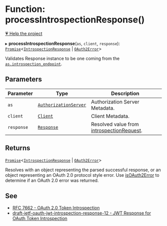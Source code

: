 # Function: processIntrospectionResponse()

[💗 Help the project](https://github.com/sponsors/panva)

▸ **processIntrospectionResponse**(`as`, `client`, `response`): [`Promise`](https://developer.mozilla.org/docs/Web/JavaScript/Reference/Global_Objects/Promise)\<[`IntrospectionResponse`](../interfaces/IntrospectionResponse.md) \| [`OAuth2Error`](../interfaces/OAuth2Error.md)\>

Validates Response instance to be one coming from the
[`as.introspection_endpoint`](../interfaces/AuthorizationServer.md#introspection_endpoint).

## Parameters

| Parameter | Type | Description |
| ------ | ------ | ------ |
| `as` | [`AuthorizationServer`](../interfaces/AuthorizationServer.md) | Authorization Server Metadata. |
| `client` | [`Client`](../interfaces/Client.md) | Client Metadata. |
| `response` | [`Response`](https://developer.mozilla.org/docs/Web/API/Response) | Resolved value from [introspectionRequest](introspectionRequest.md). |

## Returns

[`Promise`](https://developer.mozilla.org/docs/Web/JavaScript/Reference/Global_Objects/Promise)\<[`IntrospectionResponse`](../interfaces/IntrospectionResponse.md) \| [`OAuth2Error`](../interfaces/OAuth2Error.md)\>

Resolves with an object representing the parsed successful response, or an object
  representing an OAuth 2.0 protocol style error. Use [isOAuth2Error](isOAuth2Error.md) to determine if an
  OAuth 2.0 error was returned.

## See

 - [RFC 7662 - OAuth 2.0 Token Introspection](https://www.rfc-editor.org/rfc/rfc7662.html#section-2)
 - [draft-ietf-oauth-jwt-introspection-response-12 - JWT Response for OAuth Token Introspection](https://www.ietf.org/archive/id/draft-ietf-oauth-jwt-introspection-response-12.html#section-5)
